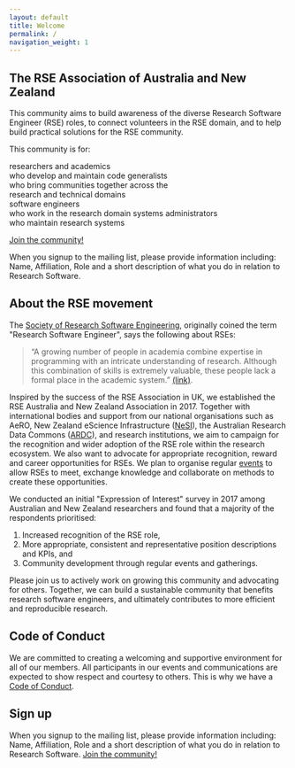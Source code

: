 ```yaml
---
layout: default
title: Welcome
permalink: /
navigation_weight: 1
---
```


## The RSE Association of Australia and New Zealand

This community aims to build awareness of the diverse Research Software 
Engineer (RSE) roles, to connect volunteers in the RSE domain, and to 
help build practical solutions for the RSE community. 

This community is for:

<div class="roleTable">
<div class="roleRow">
	<span class="roles">
		<emp>researchers</emp> and <emp>academics</emp> <br/> 
		who develop and maintain code 
	</span>
	<span class="roles">
		<emp>generalists</emp> <br/> 
		who bring communities together across the <br/>
		research and technical domains
	</span>
</div>
<div class="roleRow">
	<span class="roles">
		<emp>software engineers</emp> <br/> 
		who work in the research domain
	</span>
	<span class="roles">
		<emp>systems administrators</emp> <br/> 
		who maintain research systems
	</span>
</div>
</div>


<a class="rse rse-join" href="{{ site.sign_up }}">Join the community!</a>

When you signup to the mailing list, please provide information including: Name, Affiliation, Role and a short description of what you do in relation to Research Software.

## About the RSE movement 

The [Society of Research Software Engineering](https://society-rse.org/), 
originally coined the term "Research Software Engineer",
says the following about RSEs: 
> “A growing number of people in academia combine expertise in 
> programming with an intricate understanding of research. 
> Although this combination of skills is extremely valuable, 
> these people lack a formal place in the academic system.”
> [(link)](https://www.cemac.leeds.ac.uk/events/research-software-engineers/).

Inspired by the success of the RSE Association in UK, we 
established the RSE Australia and New Zealand Association in 2017. 
Together with  international bodies and support from our national 
organisations such as AeRO, New Zealand eScience Infrastructure ([NeSI](https://www.nesi.org.nz/)), the Australian Research Data Commons 
([ARDC](https://ardc.edu.au/resource-hub/?_categories=research-software)), and research institutions, we aim to campaign for the 
recognition and wider adoption of the RSE role within the research 
ecosystem. 
We also want to advocate for appropriate recognition, reward and career opportunities
for RSEs. 
We plan to organise regular [events](https://rse-aunz.github.io/events/) to allow RSEs to meet, exchange 
knowledge and collaborate on methods to create these opportunities.

We conducted an initial "Expression of Interest" survey in 2017 among Australian and 
New Zealand researchers and found that a majority of the respondents 
 prioritised:
1. Increased recognition of the RSE role, 
1. More appropriate, consistent and representative position descriptions 
and KPIs, and 
1. Community development through regular events and gatherings. 

Please join us to actively work on growing this community and 
advocating for others. 
Together, we can build a sustainable community that benefits research 
software engineers, and ultimately contributes to more efficient and 
reproducible research.

## Code of Conduct
We are committed to creating a welcoming and supportive environment for all of our members.
All participants in our events and communications are expected to show respect and courtesy to others.
This is why we have a [Code of Conduct](https://rse-aunz.github.io/code-of-conduct).

## Sign up

When you signup to the mailing list, please provide information including: Name, Affiliation, Role and a short description of what you do in relation to Research Software.
<a class="rse rse-join" href="{{ site.sign_up }}">Join the community!</a>


